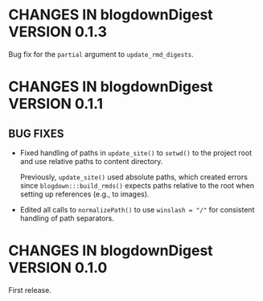 # CHANGES IN blogdownDigest VERSION 0.1.3

Bug fix for the `partial` argument to `update_rmd_digests`.

# CHANGES IN blogdownDigest VERSION 0.1.1

## BUG FIXES

* Fixed handling of paths in `update_site()` to `setwd()` to the project root 
  and use relative paths to content directory.
  
    Previously, `update_site()` used absolute paths, which created errors since
    `blogdown:::build_rmds()` expects paths relative to the root when setting
    up references (e.g., to images).
* Edited all calls to `normalizePath()` to use `winslash = "/"` for consistent
  handling of path separators.

# CHANGES IN blogdownDigest VERSION 0.1.0

First release.
